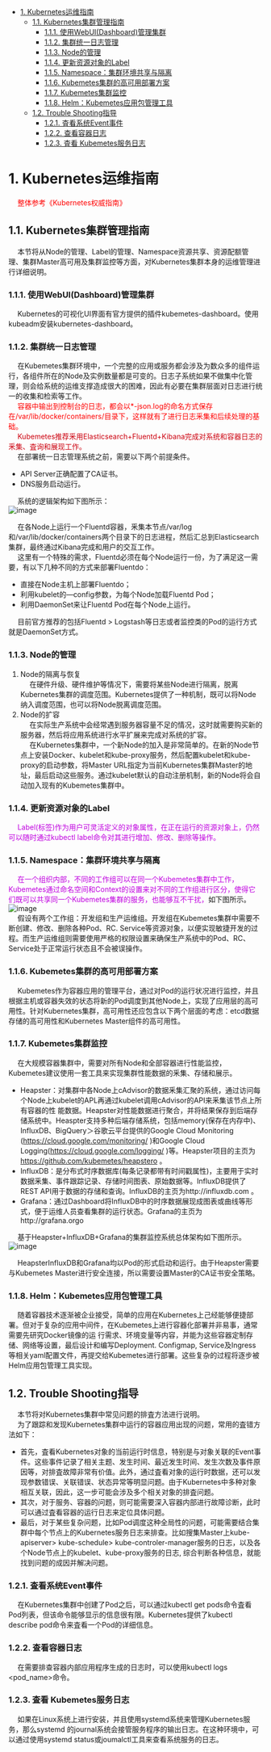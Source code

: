 
<!-- TOC -->

- [1. Kubernetes运维指南](#1-kubernetes运维指南)
    - [1.1. Kubernetes集群管理指南](#11-kubernetes集群管理指南)
        - [1.1.1. 使用WebUI(Dashboard)管理集群](#111-使用webuidashboard管理集群)
        - [1.1.2. 集群统一日志管理](#112-集群统一日志管理)
        - [1.1.3. Node的管理](#113-node的管理)
        - [1.1.4. 更新资源对象的Label](#114-更新资源对象的label)
        - [1.1.5. Namespace：集群环境共享与隔离](#115-namespace集群环境共享与隔离)
        - [1.1.6. Kubemetes集群的高可用部署方案](#116-kubemetes集群的高可用部署方案)
        - [1.1.7. Kubemetes集群监控](#117-kubemetes集群监控)
        - [1.1.8. Helm：Kubemetes应用包管理工具](#118-helmkubemetes应用包管理工具)
    - [1.2. Trouble Shooting指导](#12-trouble-shooting指导)
        - [1.2.1. 査看系统Event事件](#121-査看系统event事件)
        - [1.2.2. 查看容器日志](#122-查看容器日志)
        - [1.2.3. 査看 Kubemetes服务日志](#123-査看-kubemetes服务日志)

<!-- /TOC -->

# 1. Kubernetes运维指南  
<!-- 
应该监控哪些Kubernetes健康指标？ 
https://mp.weixin.qq.com/s/9MRvBGDlEKKbUabhNsVIHQ
-->
&emsp; <font color = "red">整体参考《Kubernetes权威指南》</font>  

## 1.1. Kubernetes集群管理指南  
&emsp; 本节将从Node的管理、Label的管理、Namespace资源共享、资源配额管理、集群Master高可用及集群监控等方面，对Kubernetes集群本身的运维管理进行详细说明。  

### 1.1.1. 使用WebUI(Dashboard)管理集群  
<!-- 
kubernetes部署dashboard可视化插件
https://blog.csdn.net/networken/article/details/85607593?utm_medium=distribute.wap_relevant.none-task-blog-BlogCommendFromMachineLearnPai2-2.wap_blog_relevant_pic&depth_1-utm_source=distribute.wap_relevant.none-task-blog-BlogCommendFromMachineLearnPai2-2.wap_blog_relevant_pic
-->
&emsp; Kubernetes的可视化UI界面有官方提供的插件kubemetes-dashboard。使用kubeadm安装kubernetes-dashboard。  

### 1.1.2. 集群统一日志管理  
<!-- 
Kubernetes日志的6个最佳实践 
https://mp.weixin.qq.com/s/aPLE5N6Re-cUgTJR3MrICQ

kubernetes搭建EFK日志管理系统
https://mp.weixin.qq.com/s/sXl4KkoweCkSYL7k5G0ycQ
 kubernetes集群中部署EFK日志管理系统
https://mp.weixin.qq.com/s/oCOKYOgak3PjmHnFiAin7g

 2020年Kubernetes中7个最佳日志管理工具 
 https://mp.weixin.qq.com/s/hHOoXhq1Xcj5QD0D5XekhA  
-->

&emsp; 在Kubemetes集群环境中，一个完整的应用或服务都会涉及为数众多的组件运行，各组件所在的Node及实例数量都是可变的。日志子系统如果不做集中化管理，则会给系统的运维支撑造成很大的困难，因此有必要在集群层面对日志进行统一的收集和检索等工作。  
&emsp; <font color = "red">容器中输出到控制台的日志，都会以*-json.log的命名方式保存在/var/lib/docker/containers/目录下，这样就有了进行日志釆集和后续处理的基础。</font>  
&emsp; <font color = "cclime">Kubemetes推荐釆用Elasticsearch+Fluentd+Kibana完成对系统和容器日志的釆集、査询和展现工作。</font>  
&emsp; 在部署统一日志管理系统之前，需要以下两个前提条件。  

* API Server正确配置了CA证书。  
* DNS服务启动运行。  

&emsp; 系统的逻辑架构如下图所示：  
![image](https://gitee.com/wt1814/pic-host/raw/master/images/devops/k8s/k8s-4.png)  

&emsp; 在各Node上运行一个Fluentd容器，釆集本节点/var/log和/var/lib/docker/containers两个目录下的日志进程，然后汇总到Elasticsearch集群，最终通过Kibana完成和用户的交互工作。  
&emsp; 这里有一个特殊的需求，Fluentd必须在每个Node运行一份，为了满足这一需要，有以下几种不同的方式来部署Fluentdo：  

* 直接在Node主机上部署Fluentdo；  
* 利用kubelet的—config参数，为每个Node加载Fluentd Pod；  
* 利用DaemonSet来让Fluentd Pod在每个Node上运行。  

&emsp; 目前官方推荐的包括Fluentd > Logstash等日志或者监控类的Pod的运行方式就是DaemonSet方式。

### 1.1.3. Node的管理  
1. Node的隔离与恢复  
&emsp; 在硬件升级、硬件维护等情况下，需要将某些Node进行隔离，脱离Kubernetes集群的调度范围。Kubernetes提供了一种机制，既可以将Node纳入调度范围，也可以将Node脱离调度范围。  
2. Node的扩容  
&emsp; 在实际生产系统中会经常遇到服务器容量不足的情况，这时就需要购买新的服务器，然后将应用系统进行水平扩展来完成对系统的扩容。  
&emsp; 在Kubernetes集群中，一个新Node的加入是非常简单的。在新的Node节点上安装Docker、kubelet和kube-proxy服务，然后配置kubelet和kube-proxy的启动参数，将Master URL指定为当前Kubernetes集群Master的地址，最后启动这些服务。通过kubelet默认的自动注册机制，新的Node将会自动加入现有的Kubemetes集群中。    

### 1.1.4. 更新资源对象的Label  
&emsp; <font color = "clime">Label(标签)作为用户可灵活定义的对象属性，在正在运行的资源对象上，仍然可以随时通过kubectl label命令对其进行增加、修改、删除等操作。</font>  

### 1.1.5. Namespace：集群环境共享与隔离  
&emsp; <font color = "clime">在一个组织内部，不同的工作组可以在同一个Kubemetes集群中工作，Kubemetes通过命名空间和Context的设置来对不同的工作组进行区分，使得它们既可以共享同一个Kubemetes集群的服务，也能够互不干扰，</font>如下图所示。  
![image](https://gitee.com/wt1814/pic-host/raw/master/images/devops/k8s/k8s-2.png)  
&emsp; 假设有两个工作组：开发组和生产运维组。开发组在Kubemetes集群中需要不断创建、修改、删除各种Pod、RC. Service等资源对象，以便实现敏捷开发的过程。而生产运维组则需要使用严格的权限设置来确保生产系统中的Pod、RC、Service处于正常运行状态且不会被误操作。  

### 1.1.6. Kubemetes集群的高可用部署方案  
<!-- 
 Kubernetes 高可用方案 
 https://mp.weixin.qq.com/s/yUynU3hagPxuyPtP9N2jxA
-->

&emsp; Kubemetes作为容器应用的管理平台，通过对Pod的运行状况进行监控，并且根据主机或容器失效的状态将新的Pod调度到其他Node上，实现了应用层的高可用性。针对Kubernetes集群，高可用性还应包含以下两个层面的考虑：etcd数据存储的高可用性和Kubernetes Master组件的高可用性。  

### 1.1.7. Kubemetes集群监控  
<!-- 
 10个常用监控Kubernetes性能的Prometheus Operator指标 
 https://mp.weixin.qq.com/s/idQgb0GC2yhaVYwgGj5gcA
-->

&emsp; 在大规模容器集群中，需要对所有Node和全部容器进行性能监控，Kubemetes建议使用一套工具来实现集群性能数据的釆集、存储和展示。  

* Heapster：对集群中各Node上cAdvisor的数据釆集汇聚的系统，通过访问每个Node上kubelet的APL再通过kubelet调用cAdvisor的API来釆集该节点上所有容器的性 能数据。Heapster对性能数据进行聚合，并将结果保存到后端存储系统中。Heaspter支持多种后端存储系统，包括memory(保存在内存中)、InfluxDB、BigQuery＞谷歌云平台提供的Google Cloud Monitoring (https://cloud.google.com/monitoring/ )和Google Cloud Logging(https://cloud.google.com/logging/ )等。Heapster项目的主页为 https://github.com/kubemetes/heapstero 。  
* InfluxDB：是分布式时序数据库(每条记录都带有时间戳属性)，主要用于实时数据釆集、事件跟踪记录、存储时间图表、原始数据等。InfluxDB提供了REST API用于数据的存储和查询。InfluxDB的主页为http://influxdb.com 。
* Grafana：通过Dashboard将InfluxDB中的时序数据展现成图表或曲线等形式，便于运维人员查看集群的运行状态。Grafana的主页为http://grafana.orgo  

&emsp; 基于Heapster+InfluxDB+Grafana的集群监控系统总体架构如下图所示。  
![image](https://gitee.com/wt1814/pic-host/raw/master/images/devops/k8s/k8s-3.png)  

&emsp; HeapsterInfluxDB和Grafana均以Pod的形式启动和运行。由于Heapster需要与Kubemetes Master进行安全连接，所以需要设置Master的CA证书安全策略。  

### 1.1.8. Helm：Kubemetes应用包管理工具
&emsp; 随着容器技术逐渐被企业接受，简单的应用在Kubernetes上己经能够便捷部署。但对于复杂的应用中间件，在Kubemetes上进行容器化部署并非易事，通常需要先研究Docker镜像的运 行需求、环境变量等内容，并能为这些容器定制存储、网络等设置，最后设计和编写Deployment. Configmap, Service及Ingress等相关yaml配置文件，再提交给Kubemetes进行部署。这些复杂的过程将逐步被Helm应用包管理工具实现。  

## 1.2. Trouble Shooting指导  

<!-- 
Kubernetes 问题定位技巧：容器内抓包
https://mp.weixin.qq.com/s/JlC8yCj-WOOCNOPo3V4_sQ

-->

&emsp; 本节将对Kubernetes集群中常见问题的排査方法进行说明。  
&emsp; 为了跟踪和发现Kubernetes集群中运行的容器应用出现的问题，常用的査错方法如下：  

* 首先，査看Kubernetes对象的当前运行时信息，特别是与对象关联的Event事件。这些事件记录了相关主题、发生时间、最近发生时间、发生次数及事件原因等，对排査故障非常有价值。此外，通过査看对象的运行时数据，还可以发现参数错误、关联错误、状态异常等明显问题。由于Kubernetes中多种对象相互关联，因此，这一步可能会涉及多个相关对象的排査问题。
* 其次，对于服务、容器的问题，则可能需要深入容器内部进行故障诊断，此时可以通过査看容器的运行日志来定位具体问题。  
* 最后，对于某些复杂问题，比如Pod调度这种全局性的问题，可能需要结合集群中每个节点上的Kubernetes服务日志来排查。比如搜集Master上kube-apiserver> kube-schedule> kube-controler-manager服务的日志，以及各个Node节点上的kubelet、kube-proxy服务的日志, 综合判断各种信息，就能找到问题的成因并解决问题。  

### 1.2.1. 査看系统Event事件  
&emsp; 在Kubernetes集群中创建了Pod之后，可以通过kubectl get pods命令査看Pod列表，但该命令能够显示的信息很有限。Kubernetes提供了kubectl describe pod命令来査看一个Pod的详细信息。  

### 1.2.2. 查看容器日志  
&emsp; 在需要排查容器内部应用程序生成的日志时，可以使用kubectl logs \<pod_name>命令。

### 1.2.3. 査看 Kubemetes服务日志  
&emsp; 如果在Linux系统上进行安装，并且使用systemd系统来管理Kubernetes服务，那么systemd 的journal系统会接管服务程序的输出日志。在这种环境中，可以通过使用systemd status或joumalctl工具来查看系统服务的日志。  
